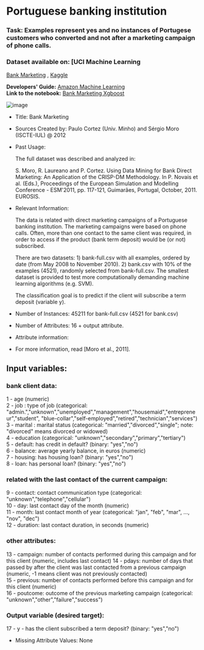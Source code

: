 # Portuguese banking institution
### **Task:** Examples represent yes and no instances of Portugese customers who converted and not  after a marketing campaign of phone calls.
### **Dataset available on:** [UCI Machine Learning 
[Bank Marketing](https://archive.ics.uci.edu/dataset/222/bank+marketing) , [Kaggle](https://www.kaggle.com/datasets/impapan/credit-approval-data-set)

**Developers' Guide:** [Amazon Machine Learning](https://docs.aws.amazon.com/pdfs/machine-learning/latest/dg/machinelearning-dg.pdf#cross-validation)                                             
**Link to the notebook:** [Bank Marketing Xgboost]()

![image](https://github.com/Kmohamedalie/Bank-Marketing_Portuguese_Customers/assets/63104472/9dc0797f-60e8-463d-bcf0-1341ad1bc0b9)


- Title: Bank Marketing

- Sources
   Created by: Paulo Cortez (Univ. Minho) and Sérgio Moro (ISCTE-IUL) @ 2012
   
- Past Usage:

  The full dataset was described and analyzed in:

  S. Moro, R. Laureano and P. Cortez. Using Data Mining for Bank Direct Marketing: An Application of the CRISP-DM Methodology. 
  In P. Novais et al. (Eds.), Proceedings of the European Simulation and Modelling Conference - ESM'2011, pp. 117-121, Guimarães, 
  Portugal, October, 2011. EUROSIS.

- Relevant Information:

   The data is related with direct marketing campaigns of a Portuguese banking institution. 
   The marketing campaigns were based on phone calls. Often, more than one contact to the same client was required, 
   in order to access if the product (bank term deposit) would be (or not) subscribed. 

   There are two datasets: 
      1) bank-full.csv with all examples, ordered by date (from May 2008 to November 2010).
      2) bank.csv with 10% of the examples (4521), randomly selected from bank-full.csv.
   The smallest dataset is provided to test more computationally demanding machine learning algorithms (e.g. SVM).

   The classification goal is to predict if the client will subscribe a term deposit (variable y).

- Number of Instances: 45211 for bank-full.csv (4521 for bank.csv)

- Number of Attributes: 16 + output attribute.

- Attribute information:

 -  For more information, read [Moro et al., 2011].

   ## Input variables:
   ### bank client data:<br>
   1 - age (numeric) <br>
   2 - job : type of job (categorical: "admin.","unknown","unemployed","management","housemaid","entrepreneur","student",
                                       "blue-collar","self-employed","retired","technician","services") <br>
   3 - marital : marital status (categorical: "married","divorced","single"; note: "divorced" means divorced or widowed) <br>
   4 - education (categorical: "unknown","secondary","primary","tertiary") <br>
   5 - default: has credit in default? (binary: "yes","no") <br>
   6 - balance: average yearly balance, in euros (numeric)  <br>
   7 - housing: has housing loan? (binary: "yes","no")  <br>
   8 - loan: has personal loan? (binary: "yes","no")  <br>
   ### related with the last contact of the current campaign: <br>
   9 - contact: contact communication type (categorical: "unknown","telephone","cellular")  <br>
  10 - day: last contact day of the month (numeric)  <br>
  11 - month: last contact month of year (categorical: "jan", "feb", "mar", ..., "nov", "dec") <br>
  12 - duration: last contact duration, in seconds (numeric) <br>
   ### other attributes: <br>
  13 - campaign: number of contacts performed during this campaign and for this client (numeric, includes last contact)
  14 - pdays: number of days that passed by after the client was last contacted from a previous campaign (numeric, -1 means client was not previously contacted) <br>
  15 - previous: number of contacts performed before this campaign and for this client (numeric) <br>
  16 - poutcome: outcome of the previous marketing campaign (categorical: "unknown","other","failure","success") <br>

### Output variable (desired target): <br>
  17 - y - has the client subscribed a term deposit? (binary: "yes","no") <br>
- Missing Attribute Values: None
